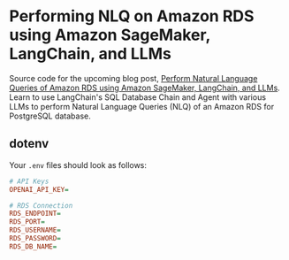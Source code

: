 # Performing NLQ on Amazon RDS using Amazon SageMaker, LangChain, and LLMs

Source code for the upcoming blog post, [Perform Natural Language Queries of Amazon RDS using Amazon SageMaker, LangChain, and LLMs](#). Learn to use LangChain's SQL Database Chain and Agent with various LLMs to perform Natural Language Queries (NLQ) of an Amazon RDS for PostgreSQL database.

## dotenv

Your `.env` files should look as follows:

```ini
# API Keys
OPENAI_API_KEY=

# RDS Connection 
RDS_ENDPOINT=
RDS_PORT=
RDS_USERNAME=
RDS_PASSWORD=
RDS_DB_NAME=
```